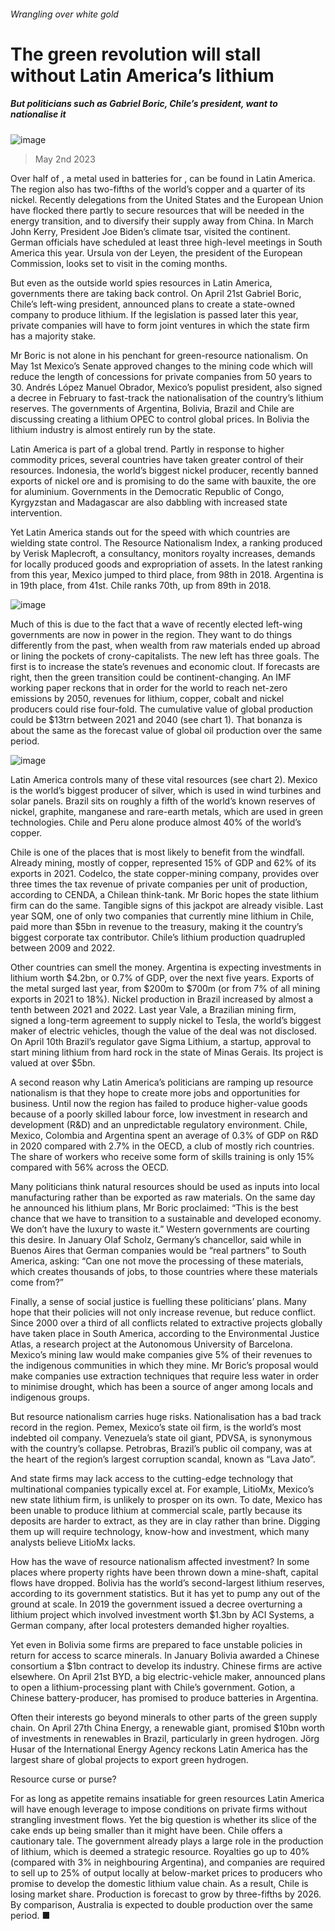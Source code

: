###### Wrangling over white gold
# The green revolution will stall without Latin America’s lithium 
##### But politicians such as Gabriel Boric, Chile’s president, want to nationalise it 
![image](images/20230506_AMP001.jpg) 
> May 2nd 2023 
Over half of , a metal used in batteries for , can be found in Latin America. The region also has two-fifths of the world’s copper and a quarter of its nickel. Recently delegations from the United States and the European Union have flocked there partly to secure resources that will be needed in the energy transition, and to diversify their supply away from China. In March John Kerry, President Joe Biden’s climate tsar, visited the continent. German officials have scheduled at least three high-level meetings in South America this year. Ursula von der Leyen, the president of the European Commission, looks set to visit in the coming months. 
But even as the outside world spies resources in Latin America, governments there are taking back control. On April 21st Gabriel Boric, Chile’s left-wing president, announced plans to create a state-owned company to produce lithium. If the legislation is passed later this year, private companies will have to form joint ventures in which the state firm has a majority stake. 
Mr Boric is not alone in his penchant for green-resource nationalism. On May 1st Mexico’s Senate approved changes to the mining code which will reduce the length of concessions for private companies from 50 years to 30. Andrés López Manuel Obrador, Mexico’s populist president, also signed a decree in February to fast-track the nationalisation of the country’s lithium reserves. The governments of Argentina, Bolivia, Brazil and Chile are discussing creating a lithium OPEC to control global prices. In Bolivia the lithium industry is almost entirely run by the state. 
Latin America is part of a global trend. Partly in response to higher commodity prices, several countries have taken greater control of their resources. Indonesia, the world’s biggest nickel producer, recently banned exports of nickel ore and is promising to do the same with bauxite, the ore for aluminium. Governments in the Democratic Republic of Congo, Kyrgyzstan and Madagascar are also dabbling with increased state intervention.
Yet Latin America stands out for the speed with which countries are wielding state control. The Resource Nationalism Index, a ranking produced by Verisk Maplecroft, a consultancy, monitors royalty increases, demands for locally produced goods and expropriation of assets. In the latest ranking from this year, Mexico jumped to third place, from 98th in 2018. Argentina is in 19th place, from 41st. Chile ranks 70th, up from 89th in 2018.
![image](images/20230506_AMC021.png) 

Much of this is due to the fact that a wave of recently elected left-wing governments are now in power in the region. They want to do things differently from the past, when wealth from raw materials ended up abroad or lining the pockets of crony-capitalists. The new left has three goals. The first is to increase the state’s revenues and economic clout. If forecasts are right, then the green transition could be continent-changing. An IMF working paper reckons that in order for the world to reach net-zero emissions by 2050, revenues for lithium, copper, cobalt and nickel producers could rise four-fold. The cumulative value of global production could be $13trn between 2021 and 2040 (see chart 1). That bonanza is about the same as the forecast value of global oil production over the same period.
![image](images/20230506_AMC023.png) 

Latin America controls many of these vital resources (see chart 2). Mexico is the world’s biggest producer of silver, which is used in wind turbines and solar panels. Brazil sits on roughly a fifth of the world’s known reserves of nickel, graphite, manganese and rare-earth metals, which are used in green technologies. Chile and Peru alone produce almost 40% of the world’s copper. 
Chile is one of the places that is most likely to benefit from the windfall. Already mining, mostly of copper, represented 15% of GDP and 62% of its exports in 2021. Codelco, the state copper-mining company, provides over three times the tax revenue of private companies per unit of production, according to CENDA, a Chilean think-tank. Mr Boric hopes the state lithium firm can do the same. Tangible signs of this jackpot are already visible. Last year SQM, one of only two companies that currently mine lithium in Chile, paid more than $5bn in revenue to the treasury, making it the country’s biggest corporate tax contributor. Chile’s lithium production quadrupled between 2009 and 2022. 
Other countries can smell the money. Argentina is expecting investments in lithium worth $4.2bn, or 0.7% of GDP, over the next five years. Exports of the metal surged last year, from $200m to $700m (or from 7% of all mining exports in 2021 to 18%). Nickel production in Brazil increased by almost a tenth between 2021 and 2022. Last year Vale, a Brazilian mining firm, signed a long-term agreement to supply nickel to Tesla, the world’s biggest maker of electric vehicles, though the value of the deal was not disclosed. On April 10th Brazil’s regulator gave Sigma Lithium, a startup, approval to start mining lithium from hard rock in the state of Minas Gerais. Its project is valued at over $5bn. 
A second reason why Latin America’s politicians are ramping up resource nationalism is that they hope to create more jobs and opportunities for business. Until now the region has failed to produce higher-value goods because of a poorly skilled labour force, low investment in research and development (R&amp;D) and an unpredictable regulatory environment. Chile, Mexico, Colombia and Argentina spent an average of 0.3% of GDP on R&amp;D in 2020 compared with 2.7% in the OECD, a club of mostly rich countries. The share of workers who receive some form of skills training is only 15% compared with 56% across the OECD. 
Many politicians think natural resources should be used as inputs into local manufacturing rather than be exported as raw materials. On the same day he announced his lithium plans, Mr Boric proclaimed: “This is the best chance that we have to transition to a sustainable and developed economy. We don’t have the luxury to waste it.” Western governments are courting this desire. In January Olaf Scholz, Germany’s chancellor, said while in Buenos Aires that German companies would be “real partners” to South America, asking: “Can one not move the processing of these materials, which creates thousands of jobs, to those countries where these materials come from?”
Finally, a sense of social justice is fuelling these politicians’ plans. Many hope that their policies will not only increase revenue, but reduce conflict. Since 2000 over a third of all conflicts related to extractive projects globally have taken place in South America, according to the Environmental Justice Atlas, a research project at the Autonomous University of Barcelona. Mexico’s mining law would make companies give 5% of their revenues to the indigenous communities in which they mine. Mr Boric’s proposal would make companies use extraction techniques that require less water in order to minimise drought, which has been a source of anger among locals and indigenous groups.
But resource nationalism carries huge risks. Nationalisation has a bad track record in the region. Pemex, Mexico’s state oil firm, is the world’s most indebted oil company. Venezuela’s state oil giant, PDVSA, is synonymous with the country’s collapse. Petrobras, Brazil’s public oil company, was at the heart of the region’s largest corruption scandal, known as “Lava Jato”. 
And state firms may lack access to the cutting-edge technology that multinational companies typically excel at. For example, LitioMx, Mexico’s new state lithium firm, is unlikely to prosper on its own. To date, Mexico has been unable to produce lithium at commercial scale, partly because its deposits are harder to extract, as they are in clay rather than brine. Digging them up will require technology, know-how and investment, which many analysts believe LitioMx lacks. 
How has the wave of resource nationalism affected investment? In some places where property rights have been thrown down a mine-shaft, capital flows have dropped. Bolivia has the world’s second-largest lithium reserves, according to its government statistics. But it has yet to pump any out of the ground at scale. In 2019 the government issued a decree overturning a lithium project which involved investment worth $1.3bn by ACI Systems, a German company, after local protesters demanded higher royalties. 
Yet even in Bolivia some firms are prepared to face unstable policies in return for access to scarce minerals. In January Bolivia awarded a Chinese consortium a $1bn contract to develop its industry. Chinese firms are active elsewhere. On April 21st BYD, a big electric-vehicle maker, announced plans to open a lithium-processing plant with Chile’s government. Gotion, a Chinese battery-producer, has promised to produce batteries in Argentina. 
Often their interests go beyond minerals to other parts of the green supply chain. On April 27th China Energy, a renewable giant, promised $10bn worth of investments in renewables in Brazil, particularly in green hydrogen. Jörg Husar of the International Energy Agency reckons Latin America has the largest share of global projects to export green hydrogen. 
Resource curse or purse?
For as long as appetite remains insatiable for green resources Latin America will have enough leverage to impose conditions on private firms without strangling investment flows. Yet the big question is whether its slice of the cake ends up being smaller than it might have been. Chile offers a cautionary tale. The government already plays a large role in the production of lithium, which is deemed a strategic resource. Royalties go up to 40% (compared with 3% in neighbouring Argentina), and companies are required to sell up to 25% of output locally at below-market prices to producers who promise to develop the domestic lithium value chain. As a result, Chile is losing market share. Production is forecast to grow by three-fifths by 2026. By comparison, Australia is expected to double production over the same period. ■

